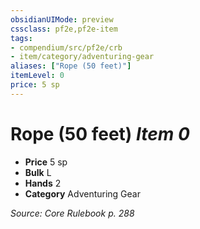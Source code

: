 ```yaml
---
obsidianUIMode: preview
cssclass: pf2e,pf2e-item
tags:
- compendium/src/pf2e/crb
- item/category/adventuring-gear
aliases: ["Rope (50 feet)"]
itemLevel: 0
price: 5 sp
---
```

# Rope (50 feet) *Item 0*  

- **Price** 5 sp
- **Bulk** L
- **Hands** 2
- **Category** Adventuring Gear



*Source: Core Rulebook p. 288*